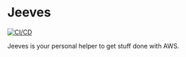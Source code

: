 # Jeeves

[![CI/CD](https://github.com/obscurelyme/jeeves/actions/workflows/ci.yaml/badge.svg?branch=main)](https://github.com/obscurelyme/jeeves/actions/workflows/ci.yaml)

Jeeves is your personal helper to get stuff done with AWS.